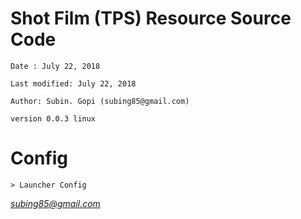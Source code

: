 # Shot Film (TPS) Resource Source Code

 	Date : July 22, 2018
 
 	Last modified: July 22, 2018
 
 	Author: Subin. Gopi (subing85@gmail.com)
 	
 	version 0.0.3 linux 
	

	
# Config
	> Launcher Config

*subing85@gmail.com*
